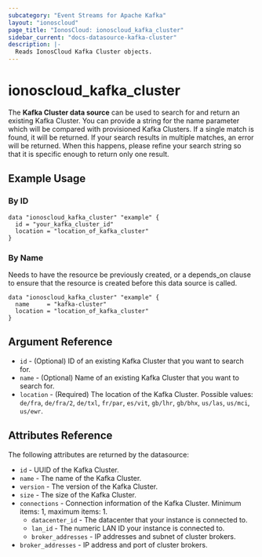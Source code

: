```yaml
---
subcategory: "Event Streams for Apache Kafka"
layout: "ionoscloud"
page_title: "IonosCloud: ionoscloud_kafka_cluster"
sidebar_current: "docs-datasource-kafka-cluster"
description: |-
  Reads IonosCloud Kafka Cluster objects.
---
```


# ionoscloud_kafka_cluster

The **Kafka Cluster data source** can be used to search for and return an existing Kafka Cluster.
You can provide a string for the name parameter which will be compared with provisioned Kafka Clusters.
If a single match is found, it will be returned. If your search results in multiple matches, an error will be returned.
When this happens, please refine your search string so that it is specific enough to return only one result.

## Example Usage

### By ID

```hcl
data "ionoscloud_kafka_cluster" "example" {
  id = "your_kafka_cluster_id"
  location = "location_of_kafka_cluster"
}
```

### By Name

Needs to have the resource be previously created, or a depends_on clause to ensure that the resource is created before
this data source is called.

```hcl
data "ionoscloud_kafka_cluster" "example" {
  name     = "kafka-cluster"
  location = "location_of_kafka_cluster"
}
```

## Argument Reference

* `id` - (Optional) ID of an existing Kafka Cluster that you want to search for.
* `name` - (Optional) Name of an existing Kafka Cluster that you want to search for.
* `location` - (Required) The location of the Kafka Cluster. Possible values: `de/fra`, `de/fra/2`, `de/txl`, `fr/par`, `es/vit`, `gb/lhr`, `gb/bhx`, `us/las`, `us/mci`, `us/ewr`.

## Attributes Reference

The following attributes are returned by the datasource:

* `id` - UUID of the Kafka Cluster.
* `name` - The name of the Kafka Cluster.
* `version` - The version of the Kafka Cluster.
* `size` - The size of the Kafka Cluster.
* `connections` - Connection information of the Kafka Cluster. Minimum items: 1, maximum items: 1.
    * `datacenter_id` - The datacenter that your instance is connected to.
    * `lan_id` - The numeric LAN ID your instance is connected to.
    * `broker_addresses` - IP addresses and subnet of cluster brokers.
* `broker_addresses` - IP address and port of cluster brokers.
